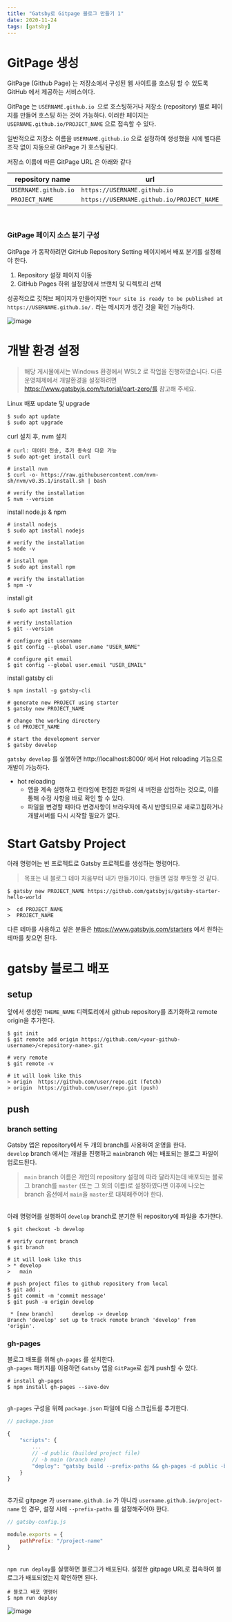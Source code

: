 ```yaml
---
title: "Gatsby로 Gitpage 블로그 만들기 1"
date: 2020-11-24
tags: [gatsby]
---
```




# GitPage 생성

GitPage (Github Page) 는 저장소에서 구성된 웹 사이트를 호스팅 할 수 있도록 GitHub 에서 제공하는 서비스이다. 

GitPage 는 ```USERNAME.github.io ```으로 호스팅하거나 저장소 (repository) 별로 페이지를 만들어 호스팅 하는 것이 가능하다. 이러한 페이지는 ```USERNAME.github.io/PROJECT_NAME``` 으로 접속할 수 있다. 

일반적으로 저장소 이름을 ```USERNAME.github.io``` 으로 설정하여 생성했을 시에 별다른 조작 없이 자동으로 GitPage 가 호스팅된다. 

저장소 이름에 따른 GitPage URL 은 아래와 같다

| repository name          | url                                           |
| ------------------------ | --------------------------------------------- |
| ```USERNAME.github.io``` | ```https://USERNAME.github.io```              |
| ```PROJECT_NAME```       | ```https://USERNAME.github.io/PROJECT_NAME``` |

<br>

### GitPage 페이지 소스 분기 구성

GitPage 가 동작하려면 GitHub Repository Setting 페이지에서 배포 분기를 설정해야 한다. 

1. Repository 설정 페이지 이동
2. GitHub Pages 하위 설정창에서 브랜치 및 디렉토리 선택


성공적으로 깃허브 페이지가 만들어지면  ```Your site is ready to be published at https://USERNAME.github.io/.``` 라는 메시지가 생긴 것을 확인 가능하다.


![image](1-start-gatsby-1.gif)





# 개발 환경 설정

> 해당 게시물에서는 Windows 환경에서 WSL2 로 작업을 진행하였습니다. 다른 운영체제에서 개발환경을 설정하려면  https://www.gatsbyjs.com/tutorial/part-zero/를 참고해 주세요.



Linux 배포 update 및 upgrade 

```shell
$ sudo apt update
$ sudo apt upgrade
```



curl 설치 후, nvm 설치

```shell
# curl: 데이터 전송, 추가 종속성 다운 가능
$ sudo apt-get install curl

# install nvm
$ curl -o- https://raw.githubusercontent.com/nvm-sh/nvm/v0.35.1/install.sh | bash

# verify the installation
$ nvm --version
```



install node.js & npm

```shell
# install nodejs
$ sudo apt install nodejs

# verify the installation
$ node -v

# install npm
$ sudo apt install npm

# verify the installation
$ npm -v 
```



install git

```shell
$ sudo apt install git

# verify installation
$ git --version

# configure git username
$ git config --global user.name "USER_NAME"

# configure git email
$ git config --global user.email "USER_EMAIL"
```



install gatsby cli 

```shell
$ npm install -g gatsby-cli

# generate new PROJECT using starter
$ gatsby new PROJECT_NAME

# change the working directory
$ cd PROJECT_NAME

# start the development server
$ gatsby develop
```

`gatsby develop` 를 실행하면 http://localhost:8000/ 에서 Hot reloading 기능으로 개발이 가능하다.
* hot reloading
  * 앱을 계속 실행하고 런타임에 편집한 파일의 새 버전을 삽입하는 것으로, 이를 통해 수정 사항을 바로 확인 할 수 있다. 
  * 파일을 변경할 때마다 변경사항이 브라우저에 즉시 반영되므로 새로고침하거나 개발서버를 다시 시작할 필요가 없다.






# Start Gatsby Project

아래 명령어는 빈 프로젝트로 Gatsby 프로젝트를 생성하는 명령어다.

> 목표는 내 블로그 테마 처음부터 내가 만들기이다. 만들면 엄청 뿌듯할 것 같다. 

```shell
$ gatsby new PROJECT_NAME https://github.com/gatsbyjs/gatsby-starter-hello-world

>  cd PROJECT_NAME
>  PROJECT_NAME
```

다른 테마를 사용하고 싶은 분들은 https://www.gatsbyjs.com/starters 에서 원하는 테마를 찾으면 된다.





# gatsby 블로그 배포



## setup

앞에서 생성한 `THEME_NAME` 디렉토리에서 github repository를 초기화하고 remote origin을 추가한다.

```shell
$ git init
$ git remote add origin https://github.com/<your-github-username>/<repository-name>.git

# very remote
$ git remote -v

# it will look like this
> origin  https://github.com/user/repo.git (fetch)
> origin  https://github.com/user/repo.git (push)
```



## push 

### branch setting

Gatsby 앱은 repository에서 두 개의 branch를 사용하여 운영을 한다. <br>`develop` branch 에서는 개발을 진행하고 `main`branch 에는 배포되는 블로그 파일이 업로드된다.

> `main` branch 이름은 개인의 repository 설정에 따라 달라지는데 배포되는 블로그 branch를 `master` (또는 그 외의 이름)로 설정하였다면 이후에 나오는 branch 옵션에서 `main`을 `master`로 대체해주어야 한다. 

<br>아래 명령어를 실행하여 `develop` branch로 분기한 뒤 repository에 파일을 추가한다.

```shell
$ git checkout -b develop

# verify current branch
$ git branch

# it will look like this
> * develop
>   main

# push project files to github repository from local
$ git add .
$ git commit -m 'commit message'
$ git push -u origin develop

 * [new branch]      develop -> develop
Branch 'develop' set up to track remote branch 'develop' from 'origin'.
```



### gh-pages 

블로그 배포를 위해 `gh-pages` 를 설치한다.<br>```gh-pages``` 패키지를 이용하면 ```Gatsby``` 앱을 ```GitPage```로 쉽게 push할 수 있다.

```shell
# install gh-pages
$ npm install gh-pages --save-dev 
```

<br>`gh-pages` 구성을 위해 `package.json` 파일에 다음 스크립트를 추가한다.

```js
// package.json

{
    "scripts": {
        ...
      	// -d public (builded project file) 
        // -b main (branch name)
        "deploy": "gatsby build --prefix-paths && gh-pages -d public -b main",
    }
}
```

<br>추가로 gitpage 가 ```username.github.io``` 가 아니라 ```username.github.io/project-name``` 인 경우, 설정 시에 ``--prefix-paths`` 를 설정해주어야 한다. 

```js
// gatsby-config.js

module.exports = {
    pathPrefix: "/project-name"
}
```

<br>`npm run deploy`를 실행하면 블로그가 배포된다. 설정한 gitpage URL로 접속하여 블로그가 배포되었는지 확인하면 된다. 

```shell
# 블로그 배포 명령어
$ npm run deploy
```

![image](1-start-gatsby-2.gif)


